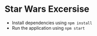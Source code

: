 # Star Wars Excersise

- Install dependencies using `npm install`
- Run the application using `npm start`
